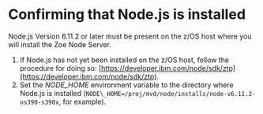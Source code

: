 # Confirming that Node.js is installed

Node.js Version 6.11.2 or later must be present on the z/OS host where you will install the Zoe Node Server.

1.   If Node.js has not yet been installed on the z/OS host, follow the procedure for doing so: [https://developer.ibm.com/node/sdk/ztp](https://developer.ibm.com/node/sdk/ztp). 
2.   Set the *NODE_HOME* environment variable to the directory where Node.js is installed \(`NODE\_HOME=/proj/mvd/node/installs/node-v6.11.2-os390-s390x`, for example\). 



